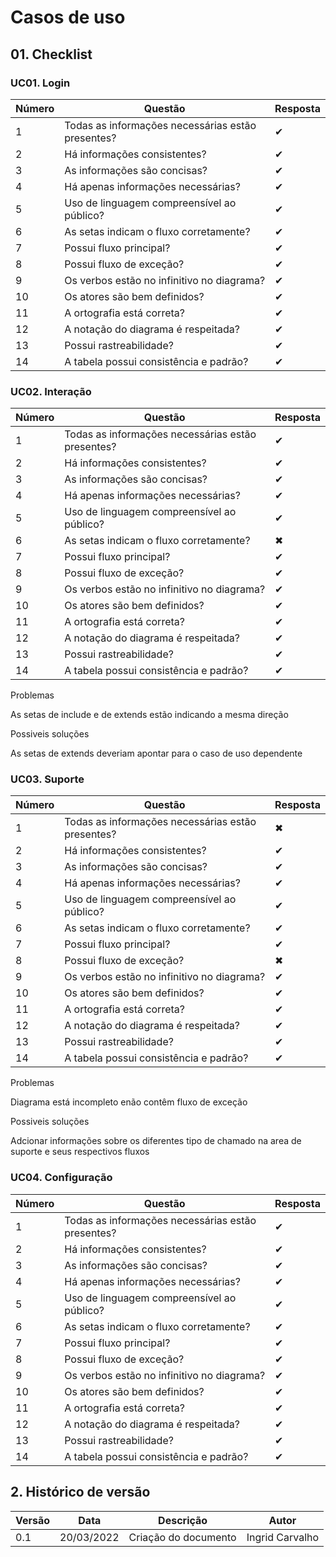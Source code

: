 # Casos de uso

## 01. Checklist

### UC01. Login 
| Número    | Questão                                            |  Resposta     |
|-----------|----------------------------------------------------|---------------|
|    1      | Todas as informações necessárias estão presentes?  |       ✔       |
|    2      | Há informações consistentes?                       |       ✔       |
|    3      | As informações são concisas?                       |       ✔       |
|    4      | Há apenas informações necessárias?                 |       ✔       |
|    5      | Uso de linguagem compreensível ao público?         |       ✔       |
|    6      | As setas indicam o fluxo corretamente?             |       ✔       |
|    7      | Possui fluxo principal?                            |       ✔       |          
|    8      | Possui fluxo de exceção?                           |       ✔       |
|    9      | Os verbos estão no infinitivo no diagrama?         |       ✔       |
|    10     | Os atores são bem definidos?                       |       ✔       |
|    11     | A ortografia está correta?                         |       ✔       |
|    12     | A notação do diagrama é respeitada?                |       ✔       |
|    13     | Possui rastreabilidade?                            |       ✔       |
|    14     | A tabela possui consistência e padrão?             |       ✔       |

### UC02. Interação 
| Número    | Questão                                            |  Resposta     |
|-----------|----------------------------------------------------|---------------|
|    1      | Todas as informações necessárias estão presentes?  |       ✔       |
|    2      | Há informações consistentes?                       |       ✔       |
|    3      | As informações são concisas?                       |       ✔       |
|    4      | Há apenas informações necessárias?                 |       ✔       |
|    5      | Uso de linguagem compreensível ao público?         |       ✔       |
|    6      | As setas indicam o fluxo corretamente?             |       ✖       |
|    7      | Possui fluxo principal?                            |       ✔       |          
|    8      | Possui fluxo de exceção?                           |       ✔       |
|    9      | Os verbos estão no infinitivo no diagrama?         |       ✔       |
|    10     | Os atores são bem definidos?                       |       ✔       |
|    11     | A ortografia está correta?                         |       ✔       |
|    12     | A notação do diagrama é respeitada?                |       ✔       |
|    13     | Possui rastreabilidade?                            |       ✔       |
|    14     | A tabela possui consistência e padrão?             |       ✔       |

Problemas

As setas de include e de extends estão indicando a mesma direção

Possiveis soluções

As setas de extends deveriam apontar para o caso de uso dependente

### UC03. Suporte 
| Número    | Questão                                            |  Resposta     |
|-----------|----------------------------------------------------|---------------|
|    1      | Todas as informações necessárias estão presentes?  |       ✖       |
|    2      | Há informações consistentes?                       |       ✔       |
|    3      | As informações são concisas?                       |       ✔       |
|    4      | Há apenas informações necessárias?                 |       ✔       |
|    5      | Uso de linguagem compreensível ao público?         |       ✔       |
|    6      | As setas indicam o fluxo corretamente?             |       ✔       |
|    7      | Possui fluxo principal?                            |       ✔       |          
|    8      | Possui fluxo de exceção?                           |       ✖       |
|    9      | Os verbos estão no infinitivo no diagrama?         |       ✔       |
|    10     | Os atores são bem definidos?                       |       ✔       |
|    11     | A ortografia está correta?                         |       ✔       |
|    12     | A notação do diagrama é respeitada?                |       ✔       |
|    13     | Possui rastreabilidade?                            |       ✔       |
|    14     | A tabela possui consistência e padrão?             |       ✔       |

Problemas

Diagrama está incompleto enão contêm fluxo de exceção

Possiveis soluções

Adcionar informações sobre os diferentes tipo de chamado na area de suporte e seus respectivos fluxos

### UC04. Configuração 
| Número    | Questão                                            |  Resposta     |
|-----------|----------------------------------------------------|---------------|
|    1      | Todas as informações necessárias estão presentes?  |       ✔       |
|    2      | Há informações consistentes?                       |       ✔       |
|    3      | As informações são concisas?                       |       ✔       |
|    4      | Há apenas informações necessárias?                 |       ✔       |
|    5      | Uso de linguagem compreensível ao público?         |       ✔       |
|    6      | As setas indicam o fluxo corretamente?             |       ✔       |
|    7      | Possui fluxo principal?                            |       ✔       |          
|    8      | Possui fluxo de exceção?                           |       ✔       |
|    9      | Os verbos estão no infinitivo no diagrama?         |       ✔       |
|    10     | Os atores são bem definidos?                       |       ✔       |
|    11     | A ortografia está correta?                         |       ✔       |
|    12     | A notação do diagrama é respeitada?                |       ✔       |
|    13     | Possui rastreabilidade?                            |       ✔       |
|    14     | A tabela possui consistência e padrão?             |       ✔       |

## 2. Histórico de versão

| Versão | Data       | Descrição                                           | Autor           |
| ------ | ---------- | --------------------------------------------------- | ------------    |
| 0.1    | 20/03/2022 | Criação do documento                                | Ingrid Carvalho |

